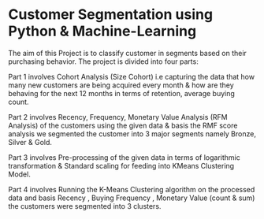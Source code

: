 # Customer Segmentation using Python & Machine-Learning

The aim of this Project is to classify customer in segments based on their purchasing behavior. The project is divided into four parts: 

Part 1 involves Cohort Analysis (Size Cohort) i.e capturing the data that how many new customers are being acquired every month & how are they behaving for the next 12 months in terms of retention, average buying count. 

Part 2 involves Recency, Frequency, Monetary Value Analysis (RFM Analysis) of the customers using the given data & basis the RMF score analysis we segmented the customer into 3 major segments namely Bronze, Silver & Gold. 

Part 3 involves Pre-processing of the given data in terms of logarithmic transformation & Standard scaling for feeding into KMeans Clustering Model. 

Part 4  involves Running the K-Means Clustering algorithm on the processed data and basis Recency , Buying Frequency , Monetary Value (count & sum) the customers were segmented into 3 clusters.
